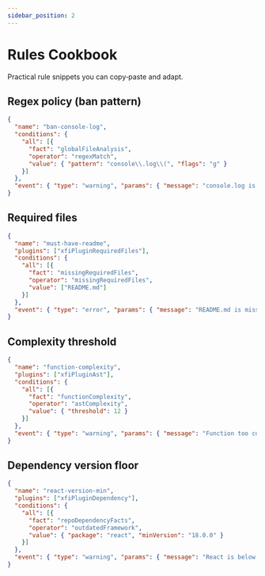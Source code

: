 ```yaml
---
sidebar_position: 2
---
```


# Rules Cookbook

Practical rule snippets you can copy‑paste and adapt.

## Regex policy (ban pattern)

```json
{
  "name": "ban-console-log",
  "conditions": {
    "all": [{
      "fact": "globalFileAnalysis",
      "operator": "regexMatch",
      "value": { "pattern": "console\\.log\\(", "flags": "g" }
    }]
  },
  "event": { "type": "warning", "params": { "message": "console.log is not allowed" } }
}
```

## Required files

```json
{
  "name": "must-have-readme",
  "plugins": ["xfiPluginRequiredFiles"],
  "conditions": {
    "all": [{
      "fact": "missingRequiredFiles",
      "operator": "missingRequiredFiles",
      "value": ["README.md"]
    }]
  },
  "event": { "type": "error", "params": { "message": "README.md is missing" } }
}
```

## Complexity threshold

```json
{
  "name": "function-complexity",
  "plugins": ["xfiPluginAst"],
  "conditions": {
    "all": [{
      "fact": "functionComplexity",
      "operator": "astComplexity",
      "value": { "threshold": 12 }
    }]
  },
  "event": { "type": "warning", "params": { "message": "Function too complex" } }
}
```

## Dependency version floor

```json
{
  "name": "react-version-min",
  "plugins": ["xfiPluginDependency"],
  "conditions": {
    "all": [{
      "fact": "repoDependencyFacts",
      "operator": "outdatedFramework",
      "value": { "package": "react", "minVersion": "18.0.0" }
    }]
  },
  "event": { "type": "warning", "params": { "message": "React is below v18" } }
}
```
